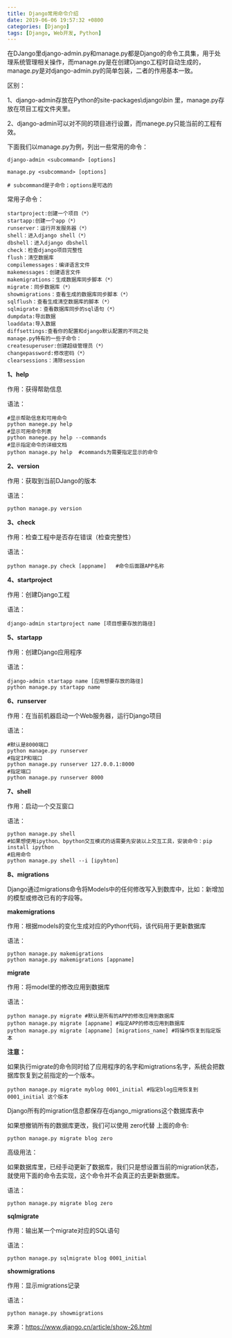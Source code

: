 ```yaml
---
title: Django常用命令介绍
date: 2019-06-06 19:57:32 +0800
categories: [Django]
tags: [Django, Web开发, Python]
---
```




在DJango里django-admin.py和manage.py都是Django的命令工具集，用于处理系统管理相关操作，而manage.py是在创建Django工程时自动生成的，manage.py是对django-admin.py的简单包装，二者的作用基本一致。

区别：

1、django-admin存放在Python的site-packages\django\bin 里，manage.py存放在项目工程文件夹里。

2、django-admin可以对不同的项目进行设置，而manege.py只能当前的工程有效。

下面我们以manage.py为例，列出一些常用的命令：



```shell
django-admin <subcommand> [options]

manage.py <subcommand> [options]

# subcommand是子命令；options是可选的
```

常用子命令：

```shell
startproject:创建一个项目（*）
startapp:创建一个app（*）
runserver：运行开发服务器（*）
shell：进入django shell（*）
dbshell：进入django dbshell
check：检查django项目完整性
flush：清空数据库
compilemessages：编译语言文件
makemessages：创建语言文件
makemigrations：生成数据库同步脚本（*）
migrate：同步数据库（*）
showmigrations：查看生成的数据库同步脚本（*）
sqlflush：查看生成清空数据库的脚本（*）
sqlmigrate：查看数据库同步的sql语句（*）
dumpdata:导出数据
loaddata:导入数据
diffsettings:查看你的配置和django默认配置的不同之处
manage.py特有的一些子命令：
createsuperuser:创建超级管理员（*）
changepassword:修改密码（*）
clearsessions：清除session
```

**1、help**

作用：获得帮助信息

语法：

```
#显示帮助信息和可用命令
python manege.py help
#显示可用命令列表
python manege.py help --commands
#显示指定命令的详细文档
python manage.py help  #commands为需要指定显示的命令
```

**2、version**

作用：获取到当前DJango的版本

语法：

```
python manage.py version
```

**3、check**

作用：检查工程中是否存在错误（检查完整性）

语法：

```
python manage.py check [appname]   #命令后面跟APP名称
```

**4、startproject**

作用：创建Django工程

语法：

```
django-admin startproject name [项目想要存放的路径]
```

**5、startapp**

作用：创建Django应用程序

语法：

```
django-admin startapp name [应用想要存放的路径]
python manage.py startapp name
```

**6、runserver**

作用：在当前机器启动一个Web服务器，运行Django项目

语法：

```
#默认是8000端口
python manage.py runserver
#指定IP和端口
python manage.py runserver 127.0.0.1:8000
#指定端口
python manage.py runserver 8000
```

**7、shell**

作用：启动一个交互窗口

语法：

```
python manage.py shell
#如果想使用ipython、bpython交互模式的话需要先安装以上交互工具，安装命令：pip install ipython
#启用命令
python manage.py shell --i [ipyhton]
```

**8、migrations**

Django通过migrations命令将Models中的任何修改写入到数库中，比如：新增加的模型或修改已有的字段等。

**makemigrations**

作用：根据models的变化生成对应的Python代码，该代码用于更新数据库

语法：

```
python manage.py makemigrations
python manage.py makemigrations [appname]
```

**migrate**

作用：将model里的修改应用到数据库

语法：

```
python manage.py migrate #默认是所有的APP的修改应用到数据库
python manage.py migrate [appname] #指定APP的修改应用到数据库
python manage.py migrate [appname] [migrations_name] #将操作恢复到指定版本
```

**注意：**

如果执行migrate的命令同时给了应用程序的名字和migtrations名字，系统会把数据库恢复到之前指定的一个版本。

```
python manage.py migrate myblog 0001_initial #指定blog应用恢复到0001_initial 这个版本
```

Django所有的migration信息都保存在django_migrations这个数据库表中



如果想撤销所有的数据库更改，我们可以使用 zero代替 上面的命令:

```
python manage.py migrate blog zero
```

高级用法：

如果数据库里，已经手动更新了数据库，我们只是想设置当前的migration状态，就使用下面的命令去实现，这个命令并不会真正的去更新数据库。

语法：

```
python manage.py migrate blog zero
```

**sqlmigrate**

作用：输出某一个migrate对应的SQL语句

语法：

```
python manage.py sqlmigrate blog 0001_initial
```

**showmigrations**

作用：显示migrations记录

语法：

```
python manage.py showmigrations
```



来源：https://www.django.cn/article/show-26.html